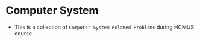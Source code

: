 # Computer System

- This is a collection of `Computer System Related Problems` during HCMUS course.

